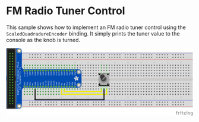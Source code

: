 ﻿# FM Radio Tuner Control

This sample shows how to implement an FM radio tuner control using the `ScaledQuadradureEncoder` binding. It simply prints the tuner value to the console as the knob is turned.

![rotary example](RotaryEncoder.Sample_bb.png)

